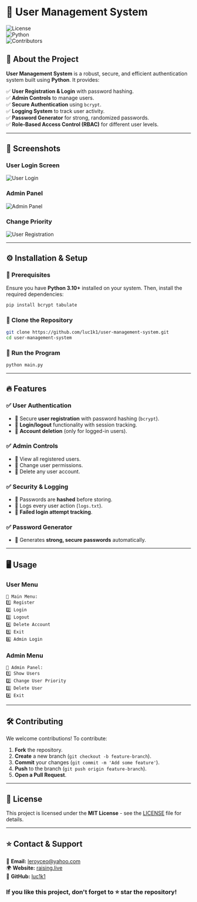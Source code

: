 # 🔐 User Management System

![License](https://img.shields.io/badge/license-MIT-blue.svg)  
![Python](https://img.shields.io/badge/Python-3.10+-blue.svg)  
![Contributors](https://img.shields.io/github/contributors/yourrepo/yourproject.svg)  

## 🚀 About the Project
**User Management System** is a robust, secure, and efficient authentication system built using **Python**. It provides:

✅ **User Registration & Login** with password hashing.  
✅ **Admin Controls** to manage users.  
✅ **Secure Authentication** using `bcrypt`.  
✅ **Logging System** to track user activity.  
✅ **Password Generator** for strong, randomized passwords.  
✅ **Role-Based Access Control (RBAC)** for different user levels.

---

## 📸 Screenshots
### **User Login Screen**
![User Login](https://github.com/luc1k1/user-management-system/raw/main/screenshots/main.png)

### **Admin Panel**
![Admin Panel](https://github.com/luc1k1/user-management-system/raw/main/screenshots/Admin.png)

### **Change Priority**
![User Registration](https://github.com/luc1k1/user-management-system/raw/main/screenshots/changeP.png)

---

## ⚙️ Installation & Setup
### 📌 Prerequisites
Ensure you have **Python 3.10+** installed on your system. Then, install the required dependencies:
```sh
pip install bcrypt tabulate
```

### 📌 Clone the Repository
```sh
git clone https://github.com/luc1k1/user-management-system.git
cd user-management-system
```

### 📌 Run the Program
```sh
python main.py
```

---

## 🔥 Features
### ✅ User Authentication
- 🔹 Secure **user registration** with password hashing (`bcrypt`).
- 🔹 **Login/logout** functionality with session tracking.
- 🔹 **Account deletion** (only for logged-in users).

### ✅ Admin Controls
- 🔹 View all registered users.
- 🔹 Change user permissions.
- 🔹 Delete any user account.

### ✅ Security & Logging
- 🔹 Passwords are **hashed** before storing.
- 🔹 Logs every user action (`logs.txt`).
- 🔹 **Failed login attempt tracking**.

### ✅ Password Generator
- 🔹 Generates **strong, secure passwords** automatically.

---

## 🖥️ Usage
### **User Menu**
```
📌 Main Menu:
1️⃣ Register
2️⃣ Login
3️⃣ Logout
4️⃣ Delete Account
5️⃣ Exit
6️⃣ Admin Login
```

### **Admin Menu**
```
🔹 Admin Panel:
1️⃣ Show Users
2️⃣ Change User Priority
3️⃣ Delete User
4️⃣ Exit
```

---

## 🛠️ Contributing
We welcome contributions! To contribute:
1. **Fork** the repository.
2. **Create** a new branch (`git checkout -b feature-branch`).
3. **Commit** your changes (`git commit -m 'Add some feature'`).
4. **Push** to the branch (`git push origin feature-branch`).
5. **Open a Pull Request**.

---

## 📜 License
This project is licensed under the **MIT License** - see the [LICENSE](LICENSE) file for details.

---

## ⭐ Contact & Support
📩 **Email:** leroyceo@yahoo.com  
🌍 **Website:** [raising.live](https://yourwebsite.com)  
🐙 **GitHub:** [luc1k1](https://github.com/luc1k1)  

### If you like this project, don't forget to ⭐ star the repository!

